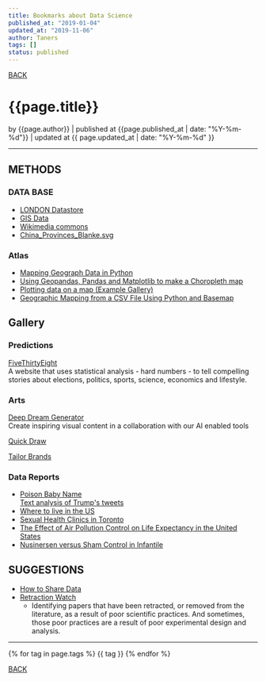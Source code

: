 ```yaml
---
title: Bookmarks about Data Science
published_at: "2019-01-04"
updated_at: "2019-11-06"
author: Taners
tags: []
status: published
---
```


[BACK](../)

# {{page.title}}

by {{page.author}} |
published at {{page.published_at | date: "%Y-%m-%d"}} |
updated at {{ page.updated_at | date: "%Y-%m-%d" }}

---

## METHODS

### DATA BASE
- [LONDON Datastore](https://data.london.gov.uk/)  
- [GIS Data](https://mangomap.com/gis-data)  
- [Wikimedia commons](https://commons.wikimedia.org/wiki/Main_Page)  
- [China_Provinces_Blanke.svg](https://commons.wikimedia.org/wiki/File:China_provinces_blank.svg)  

### Atlas
- [Mapping Geograph Data in Python](https://towardsdatascience.com/mapping-geograph-data-in-python-610a963d2d7f)  
- [Using Geopandas, Pandas and Matplotlib to make a Choropleth map](https://towardsdatascience.com/lets-make-a-map-using-geopandas-pandas-and-matplotlib-to-make-a-chloropleth-map-dddc31c1983d)  
- [Plotting data on a map (Example Gallery)](https://matplotlib.org/basemap/users/examples.html)  
- [Geographic Mapping from a CSV File Using Python and Basemap](https://engineersportal.com/blog/2018/7/20/geographic-mapping-from-a-csv-file-using-python-and-basemap)  

## Gallery

### Predictions

[FiveThirtyEight](https://fivethirtyeight.com/)  
A website that uses statistical analysis - hard numbers - to tell compelling stories about elections, politics, sports, science, economics and lifestyle.


### Arts

[Deep Dream Generator](https://deepdreamgenerator.com/)  
Create inspiring visual content in a collaboration with our AI enabled tools

[Quick Draw](https://quickdraw.withgoogle.com/)  

[Tailor Brands](https://www.tailorbrands.com/)  

### Data Reports
- [Poison Baby Name](https://github.com/hilaryparker)  
[Text analysis of Trump's tweets ](http://varianceexplained.org/r/trump-tweets/)  
- [Where to live in the US](https://masalmon.eu/2017/11/16/wheretoliveus/)  
- [Sexual Health Clinics in Toronto](https://sharlagelfand.netlify.com/posts/tidying-toronto-open-data/)  
- [The Effect of Air Pollution Control on Life Expectancy in the United States](https://www.ncbi.nlm.nih.gov/pmc/articles/PMC3521092/)  
- [Nusinersen versus Sham Control in Infantile](https://www.nejm.org/doi/full/10.1056/NEJMoa1702752)

## SUGGESTIONS
- [How to Share Data](https://github.com/jtleek/datasharing)  
- [Retraction Watch](https://retractionwatch.com/)  
  - Identifying papers that have been retracted, or removed from the literature, as a result of poor scientific practices. And sometimes, those poor practices are a result of poor experimental design and analysis.
---

{% for tag in page.tags %}
  {{ tag }}
{% endfor %}

[BACK](../)